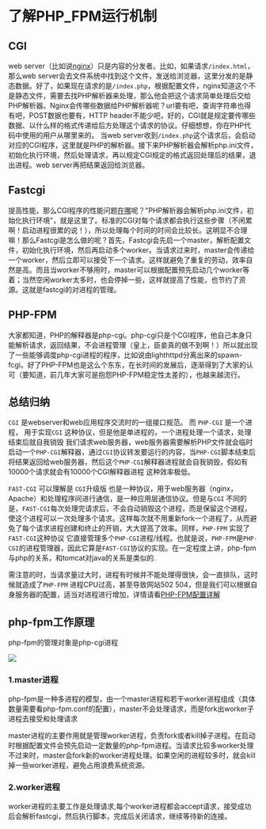 # 了解PHP_FPM运行机制


## CGI

web server（比如说[nginx](https://www.baidu.com/s?wd=nginx&tn=24004469_oem_dg&rsv_dl=gh_pl_sl_csd)）只是内容的分发者。比如，如果请求`/index.html`，那么web server会去文件系统中找到这个文件，发送给浏览器，这里分发的是静态数据。好了，如果现在请求的是`/index.php`，根据配置文件，nginx知道这个不是静态文件，需要去找PHP解析器来处理，那么他会把这个请求简单处理后交给PHP解析器。Nginx会传哪些数据给PHP解析器呢？url要有吧，查询字符串也得有吧，POST数据也要有，HTTP header不能少吧，好的，CGI就是规定要传哪些数据、以什么样的格式传递给后方处理这个请求的协议。仔细想想，你在PHP代码中使用的用户从哪里来的。
当web server收到`/index.php`这个请求后，会启动对应的CGI程序，这里就是PHP的解析器。接下来PHP解析器会解析php.ini文件，初始化执行环境，然后处理请求，再以规定CGI规定的格式返回处理后的结果，退出进程。web server再把结果返回给浏览器。

## Fastcgi

提高性能，那么CGI程序的性能问题[在哪](https://www.baidu.com/s?wd=%E5%9C%A8%E5%93%AA&tn=24004469_oem_dg&rsv_dl=gh_pl_sl_csd)呢？"PHP解析器会解析php.ini文件，初始化执行环境"，就是这里了。标准的CGI对每个请求都会执行这些步骤（不闲累啊！启动进程很累的说！），所以处理每个时间的时间会比较长。这明显不合理嘛！那么Fastcgi是怎么做的呢？首先，Fastcgi会先启一个master，解析配置文件，初始化执行环境，然后再启动多个worker。当请求过来时，master会传递给一个worker，然后立即可以接受下一个请求。这样就避免了重复的劳动，效率自然是高。而且当worker不够用时，master可以根据配置预先启动几个worker等着；当然空闲worker太多时，也会停掉一些，这样就提高了性能，也节约了资源。这就是fastcgi的对进程的管理。

## PHP-FPM

大家都知道，PHP的解释器是php-cgi。php-cgi只是个CGI程序，他自己本身只能解析请求，返回结果，不会进程管理（皇上，臣妾真的做不到啊！）所以就出现了一些能够调度php-cgi进程的程序，比如说由lighthttpd分离出来的spawn-fcgi。好了PHP-FPM也是这么个东东，在长时间的发展后，逐渐得到了大家的认可（要知道，前几年大家可是抱怨PHP-FPM稳定性太差的），也越来越流行。


## 总结归纳

`CGI` 是webserver和web应用程序交流时的一组接口规范。 而 `PHP-CGI` 是一个进程， 用于实现`CGI` 这种协议，但是他是单进程的，一个进程处理一个请求，处理结束后就自我销毁
我们请求web服务器，web服务器需要解析PHP文件就会临时启动一个`PHP-CGI`解释器，通过`CGI`协议转发要运行的内容，当`PHP-CGI`脚本结束后将结果返回给web服务器，然后这个`PHP-CGI`解释器进程就会自我销毁，假如有10000个请求就会有10000个CGI解释器进程 这种效率极低。

`FAST-CGI` 可以理解是 `CGI`升级版 也是一种协议，用于web服务器（nginx，Apache）和处理程序间进行通信，是一种应用层通信协议。但是与`CGI` 不同的是，`FAST-CGI`每次处理完请求后，不会自动销毁这个进程，而是保留这个进程，使这个进程可以一次处理多个请求。这样每次就不用重新fork一个进程了，从而避免了每个请求进程创建和终止的开销，大大提高了效率。同样，`PHP-FPM`  实现了 `FAST-CGI`这种协议 它直接管理多个`PHP-CGI`进程/线程。也就是说，`PHP-FPM`是`PHP-CGI`的进程管理器，因此它算是`FAST-CGI`协议的实现。在一定程度上讲，php-fpm与php的关系，和tomcat对java的关系是类似的.

需注意的时，当请求量过大时，进程有时候并不能处理得很快，会一直排队，这时候就造成了`PHP-FPM` 进程CPU过高，甚至导致网站502 504，但是我们可以根据自身服务器的配置，适当对进程进行增加，详情请看[PHP-FPM配置详解](php/PHP优化配置/PHP-FPM配置详解.md) 

## php-fpm工作原理

php-fpm的管理对象是php-cgi进程

![](blob:http://vue-admin.linyiyuan.top/23fa88ca-1eae-430b-b4ee-7afe3b33b4a7)

### 1.master进程

php-fpm是一种多进程的模型，由一个master进程和若干worker进程组成（具体数量需要看php-fpm.conf的配置），master不会处理请求，而是fork出worker子进程去接受和处理请求

master进程的主要作用就是管理worker进程，负责fork或者kill掉子进程。在启动时根据配置文件会预先启动一定数量的php-fpm进程。当请求比较多worker处理不过来时，master会fork新的worker进程处理。如果空闲的进程较多时，就会kill掉一些worker进程，避免占用浪费系统资源。

### 2.worker进程

worker进程的主要工作是处理请求,每个worker进程都会accept请求，接受成功后会解析fastcgi，然后执行脚本，完成后关闭请求，继续等待新的连接。
